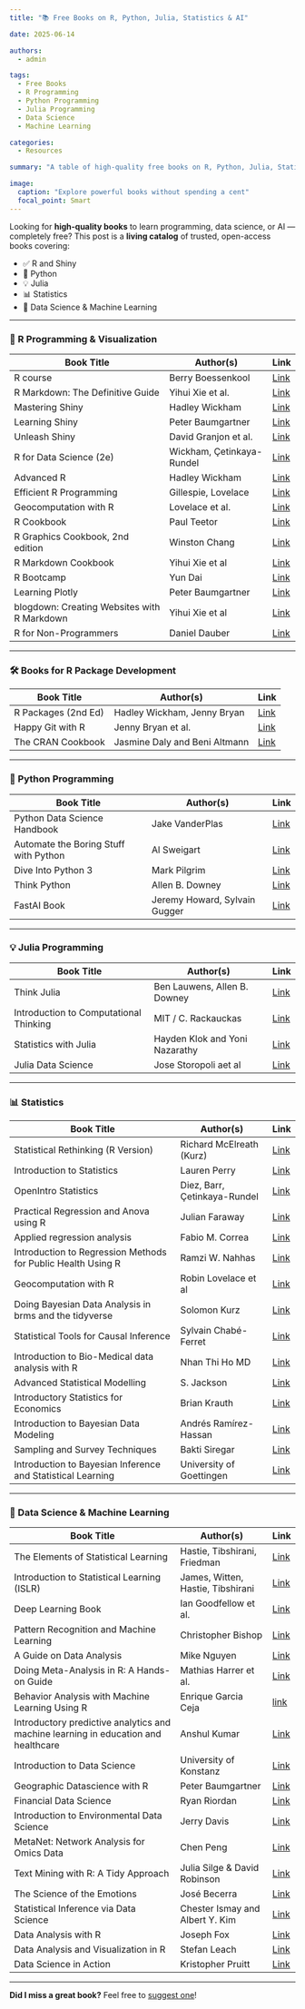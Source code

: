 ```yaml
---
title: "📚 Free Books on R, Python, Julia, Statistics & AI"

date: 2025-06-14

authors: 
  - admin

tags: 
  - Free Books
  - R Programming 
  - Python Programming
  - Julia Programming
  - Data Science
  - Machine Learning

categories: 
  - Resources

summary: "A table of high-quality free books on R, Python, Julia, Statistics, and Machine Learning — ideal for students, researchers, and developers."

image:
  caption: "Explore powerful books without spending a cent"
  focal_point: Smart
---
```


Looking for **high-quality books** to learn programming, data science, or AI — completely free? This post is a **living catalog** of trusted, open-access books covering:

- ✅ R and Shiny
- 🐍 Python
- 💡 Julia
- 📊 Statistics
- 🤖 Data Science & Machine Learning

---

### 📘 R Programming & Visualization

| Book Title | Author(s) | Link |
|------------|-----------|------|
| R course | Berry Boessenkool | [Link](https://bookdown.org/brry/course/) |
| R Markdown: The Definitive Guide | Yihui Xie et al. | [Link](https://bookdown.org/yihui/rmarkdown/) |
| Mastering Shiny | Hadley Wickham | [Link](https://mastering-shiny.org/) |
| Learning Shiny | Peter Baumgartner | [Link](https://bookdown.org/pbaumgartner/learning-shiny/) |
| Unleash Shiny | David Granjon et al. | [Link](https://unleash-shiny.rinterface.com/) |
| R for Data Science (2e) | Wickham, Çetinkaya-Rundel | [Link](https://r4ds.hadley.nz) |
| Advanced R | Hadley Wickham | [Link](https://adv-r.hadley.nz) |
| Efficient R Programming | Gillespie, Lovelace | [Link](https://csgillespie.github.io/efficientR/) |
| Geocomputation with R | Lovelace et al. | [Link](https://geocompr.robinlovelace.net/) |
| R Cookbook | Paul Teetor | [Link](https://rc2e.com/) |
| R Graphics Cookbook, 2nd edition | Winston Chang | [Link](https://r-graphics.org/) | 
| R Markdown Cookbook | Yihui Xie et al | [Link](https://bookdown.org/yihui/rmarkdown-cookbook/)
| R Bootcamp | Yun Dai | [Link](https://bookdown.org/yundai09/rbootcamp-2025/) |
| Learning Plotly | Peter Baumgartner | [Link](https://bookdown.org/pbaumgartner/learning-plotly/) |
| blogdown: Creating Websites with R Markdown | Yihui Xie et al | [Link](https://bookdown.org/yihui/blogdown/) |
| R for Non-Programmers | Daniel Dauber | [Link](https://r4np.com/) |



---

### 🛠️ Books for R Package Development

| Book Title | Author(s) | Link |
|------------|-----------|------|
| R Packages (2nd Ed) | Hadley Wickham, Jenny Bryan | [Link](https://r-pkgs.org/) |
| Happy Git with R | Jenny Bryan et al. | [Link](https://happygitwithr.com/) |
| The CRAN Cookbook | Jasmine Daly and Beni Altmann | [Link](https://contributor.r-project.org/cran-cookbook/) |

---

### 🐍 Python Programming

| Book Title | Author(s) | Link |
|------------|-----------|------|
| Python Data Science Handbook | Jake VanderPlas | [Link](https://jakevdp.github.io/PythonDataScienceHandbook/) |
| Automate the Boring Stuff with Python | Al Sweigart | [Link](https://automatetheboringstuff.com/) |
| Dive Into Python 3 | Mark Pilgrim | [Link](https://diveintopython3.net/) |
| Think Python | Allen B. Downey | [Link](https://greenteapress.com/wp/think-python-2e/) |
| FastAI Book | Jeremy Howard, Sylvain Gugger | [Link](https://book.fast.ai/) |

---

### 💡 Julia Programming

| Book Title | Author(s) | Link |
|------------|-----------|------|
| Think Julia | Ben Lauwens, Allen B. Downey | [Link](https://benlauwens.github.io/ThinkJulia.jl/latest/book.html) |
| Introduction to Computational Thinking | MIT / C. Rackauckas | [Link](https://computationalthinking.mit.edu/) |
| Statistics with Julia | Hayden Klok and Yoni Nazarathy | [Link](https://www.dbooks.org/statistics-with-julia-1534/read/) |
| Julia Data Science | Jose Storopoli aet al | [Link](https://juliadatascience.io/) |


---

### 📊 Statistics 

| Book Title | Author(s) | Link |
|------------|-----------|------|
| Statistical Rethinking (R Version) | Richard McElreath (Kurz) | [Link](https://bookdown.org/ajkurz/Statistical_Rethinking_recoded/) |
| Introduction to Statistics | Lauren Perry | [Link](https://bookdown.org/lgpperry/introstats/) |
| OpenIntro Statistics | Diez, Barr, Çetinkaya-Rundel | [Link](https://www.openintro.org/book/os/) |
| Practical Regression and Anova using R | Julian Faraway | [Link](https://julianfaraway.github.io/faraway/PRA/) |
| Applied regression analysis | Fabio M. Correa | [Link](https://bookdown.org/fmcron/RegressionAnalysis/) |
| Introduction to Regression Methods for Public Health Using R | Ramzi W. Nahhas | [Link](https://bookdown.org/rwnahhas/RMPH/) |
| Geocomputation with R | Robin Lovelace et al | [Link](https://r.geocompx.org/) |
| Doing Bayesian Data Analysis in brms and the tidyverse | Solomon Kurz | [Link](https://bookdown.org/content/8ba612b7-90f2-4ebc-b329-0159008e2340/) |
| Statistical Tools for Causal Inference | Sylvain Chabé-Ferret | [Link](https://chabefer.github.io/STCI/) |
| Introduction to Bio-Medical data analysis with R | Nhan Thi Ho MD | [Link](https://bookdown.org/nhanhocumc/biodata-r/) |
| Advanced Statistical Modelling | S. Jackson | [Link](https://bookdown.org/ssjackson300/ASM_Lecture_Notes/) |
| Introductory Statistics for Economics | Brian Krauth | [Link](https://bookdown.org/bkrauth/IS4E/) |
| Introduction to Bayesian Data Modeling | Andrés Ramírez-Hassan | [Link](https://bookdown.org/aramir21/IntroductionBayesianEconometricsGuidedTour/) |
| Sampling and Survey Techniques | Bakti Siregar | [Link](https://bookdown.org/dsciencelabs/sampling_and_survey_techniques/) |
| Introduction to Bayesian Inference and Statistical Learning | University of Goettingen | [Link](https://bookdown.org/lehre_rdusl/BayesLearn/) |

---

### 🤖 Data Science & Machine Learning

| Book Title | Author(s) | Link |
|------------|-----------|------|
| The Elements of Statistical Learning | Hastie, Tibshirani, Friedman | [Link](https://web.stanford.edu/~hastie/ElemStatLearn/) |
| Introduction to Statistical Learning (ISLR) | James, Witten, Hastie, Tibshirani | [Link](https://www.statlearning.com/) |
| Deep Learning Book | Ian Goodfellow et al. | [Link](https://www.deeplearningbook.org/) |
| Pattern Recognition and Machine Learning | Christopher Bishop | [Link](https://users.isr.ist.utl.pt/~wurmd/Livros/school/Bishop%20-%20Pattern%20Recognition%20And%20Machine%20Learning%20-%20Springer%202006.pdf) |
| A Guide on Data Analysis | Mike Nguyen | [Link](https://bookdown.org/mike/data_analysis/) |
| Doing Meta-Analysis in R: A Hands-on Guide | Mathias Harrer et al. | [Link](https://bookdown.org/MathiasHarrer/Doing_Meta_Analysis_in_R/) |
| Behavior Analysis with Machine Learning Using R | Enrique Garcia Ceja | [link](https://enriquegit.github.io/behavior-free/) |
| Introductory predictive analytics and machine learning in education and healthcare | Anshul Kumar | [Link](https://bookdown.org/anshul302/paml/) |
| Introduction to Data Science | University of Konstanz  | [Link](https://bookdown.org/hneth/i2ds/) |
| Geographic Datascience with R | Peter Baumgartner |  [Link](https://bookdown.org/hneth/i2ds/) |
| Financial Data Science | Ryan Riordan | [Link](https://bookdown.org/lisakmnsk/lmu_fintech_financial_data_science_ss25/) |
| Introduction to Environmental Data Science | Jerry Davis | [Link](https://bookdown.org/igisc/EnvDataSci/) |
| MetaNet: Network Analysis for Omics Data | Chen Peng | [Link](https://bookdown.org/Asa12138/metanet_book/) |
| Text Mining with R: A Tidy Approach | Julia Silge & David Robinson | [Link](https://www.tidytextmining.com/) |
| The Science of the Emotions | José Becerra | [Link](https://bookdown.org/becerra_je/BD-SOTE/) |
| Statistical Inference via Data Science | Chester Ismay and Albert Y. Kim  | [Link](https://moderndive.com/) |
| Data Analysis with R | Joseph Fox | [Link](https://bookdown.org/jaf005/Data-Analysis-with-R/) |
| Data Analysis and Visualization in R | Stefan Leach | [Link](https://bookdown.org/stefanleach/R_basic/) |
| Data Science in Action | Kristopher Pruitt | [Link](https://bookdown.org/kristopher_pruitt/DS-for-All/) |






---

**Did I miss a great book?** Feel free to [suggest one](/contact/)!
